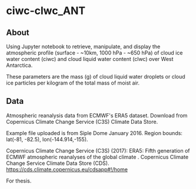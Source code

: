 # ciwc-clwc_ANT

## About
Using Jupyter notebook to retrieve, manipulate, and display the atmospheric profile (surface - ~10km, 1000 hPa - ~650 hPa) of cloud ice water content (ciwc) and cloud liquid water content (clwc) over West Antarctica. 

These parameters are the mass (g) of cloud liquid water droplets or cloud ice particles per kilogram of the total mass of moist air.

## Data

Atmospheric reanalysis data from ECMWF's ERA5 dataset. Download from Copernicus Climate Change Service (C3S) Climate Data Store.

Example file uploaded is from Siple Dome January 2016. Region bounds: lat(-81, -82.5), lon(-144.914,-155).

Copernicus Climate Change Service (C3S) (2017): ERA5: Fifth generation of ECMWF atmospheric reanalyses of the global climate . Copernicus Climate Change Service Climate Data Store (CDS). https://cds.climate.copernicus.eu/cdsapp#!/home

For thesis.

